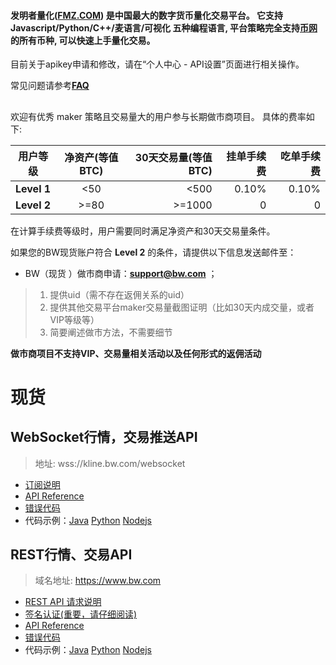#### 发明者量化([FMZ.COM](https://www.fmz.com)) 是中国最大的数字货币量化交易平台。 它支持 Javascript/Python/C++/麦语言/可视化 五种编程语言, 平台策略完全支持[币网](https://www.bw.io)的所有币种, 可以快速上手量化交易。

目前关于apikey申请和修改，请在“个人中心 - API设置”页面进行相关操作。

常见问题请参考[**FAQ**](https://github.com/bw-exchange/api_docs_cn/issues)

##

欢迎有优秀 maker 策略且交易量大的用户参与长期做市商项目。
具体的费率如下:


|用户等级|净资产(等值BTC)|30天交易量(等值BTC)|挂单手续费|吃单手续费|
|----|:---:|----:|----:|----:|
|**Level 1**|<50|<500|0.10%|0.10%|
|**Level 2**|>=80|>=1000|0|0|



在计算手续费等级时，用户需要同时满足净资产和30天交易量条件。

如果您的BW现货账户符合 **Level 2** 的条件，请提供以下信息发送邮件至：

* BW（现货 ）做市商申请：**support@bw.com** ；
> 1. 提供uid（需不存在返佣关系的uid）
>2. 提供其他交易平台maker交易量截图证明（比如30天内成交量，或者VIP等级等）
>3. 简要阐述做市方法，不需要细节

**做市商项目不支持VIP、交易量相关活动以及任何形式的返佣活动**


##

# 现货

## WebSocket行情，交易推送API

> 地址: wss://kline.bw.com/websocket

* [订阅说明](https://github.com/bw-exchange/api_docs_cn/wiki/WebSocket-API-%E8%AE%A2%E9%98%85%E8%AF%B4%E6%98%8E)
* [API Reference](https://github.com/bw-exchange/api_docs_cn/wiki/WebSocket-API-Reference)
* [错误代码](https://github.com/bw-exchange/api_docs_cn/wiki/WebSocket-API-%E9%94%99%E8%AF%AF%E7%A0%81)
* 代码示例：[Java](https://github.com/bw-exchange/api/tree/master/java) [Python](https://github.com/bw-exchange/api/tree/master/python) [Nodejs](https://github.com/bw-exchange/api_docs_cn/blob/master/nodejsDemo/websocketDemo.js)

## REST行情、交易API

> 域名地址: https://www.bw.com

* [REST API 请求说明](https://github.com/bw-exchange/api_docs_cn/wiki/REST-API-%E8%AF%B7%E6%B1%82%E8%AF%B4%E6%98%8E)
* [签名认证(重要，请仔细阅读)](https://github.com/bw-exchange/api_docs_cn/wiki/REST-API-%E7%AD%BE%E5%90%8D%E8%AE%A4%E8%AF%81(%E9%87%8D%E8%A6%81%EF%BC%8C%E8%AF%B7%E4%BB%94%E7%BB%86%E9%98%85%E8%AF%BB))
* [API Reference](https://github.com/bw-exchange/api_docs_cn/wiki/REST-API-Reference)
* [错误代码](https://github.com/bw-exchange/api_docs_cn/wiki/REST-API--%E9%94%99%E8%AF%AF%E7%A0%81)
* 代码示例：[Java](https://github.com/bw-exchange/api/tree/master/java) [Python](https://github.com/bw-exchange/api/tree/master/python) [Nodejs](https://github.com/bw-exchange/api_docs_cn/blob/master/nodejsDemo/restApiDemo.js)
